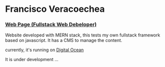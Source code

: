 # Francisco Veracoechea
### [Web Page (Fullstack Web Debeloper)](http://fveracoechea.com/)

Website developed with MERN stack, this tests my own fullstack framework based on javascript. It has a CMS to manage the content.

currently, it's running on [Digital Ocean](https://www.digitalocean.com)

It is under development ...